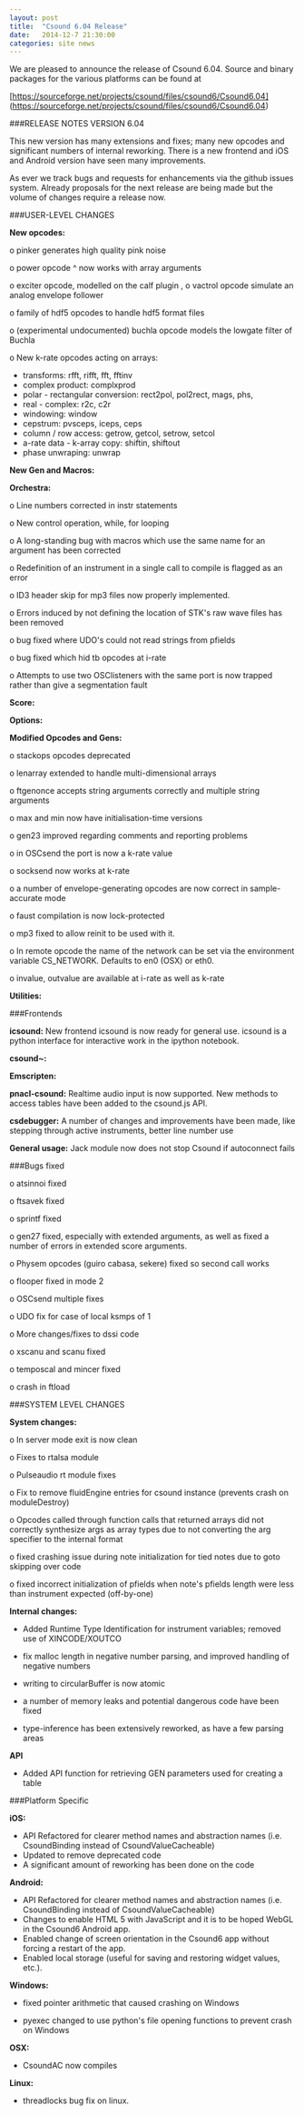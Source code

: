 ```yaml
---
layout: post
title:  "Csound 6.04 Release"
date:   2014-12-7 21:30:00
categories: site news 
---
```


We are pleased to announce the release of Csound 6.04. Source and
binary packages for the various platforms can be found at

[https://sourceforge.net/projects/csound/files/csound6/Csound6.04]
(https://sourceforge.net/projects/csound/files/csound6/Csound6.04)


###RELEASE NOTES   VERSION 6.04

This new version has many extensions and fixes; many new opcodes 
and significant numbers of internal reworking.  There is a new
frontend and iOS and Android version have seen many improvements.

As ever we track bugs and requests for enhancements via the github
issues system.  Already proposals for the next release are being
made but the volume of changes require a release now.

###USER-LEVEL CHANGES

**New opcodes:**

   o    pinker generates high quality pink noise

   o    power opcode ^ now works with array arguments

   o    exciter opcode, modelled on the calf plugin
,
   o    vactrol opcode simulate an analog envelope follower

   o    family of hdf5 opcodes to handle hdf5 format files

   o    (experimental undocumented) buchla opcode models the lowgate
        filter of Buchla

   o    New k-rate opcodes acting on arrays:

   -  transforms: rfft, rifft, fft, fftinv
   -  complex product: complxprod
   -  polar - rectangular conversion: rect2pol, pol2rect, mags, phs,
   -  real - complex: r2c, c2r
   -  windowing: window
   -  cepstrum: pvsceps, iceps, ceps
   -  column / row access: getrow, getcol, setrow, setcol
   -  a-rate data - k-array copy: shiftin, shiftout
   -  phase unwraping: unwrap

**New Gen and Macros:**

**Orchestra:**

   o    Line numbers corrected in instr statements

   o    New control operation, while, for looping

   o    A long-standing bug with macros which use the same name for an
        argument has been corrected

   o    Redefinition of an instrument in a single call to compile is
        flagged as an error

   o    ID3 header skip for mp3 files now properly implemented.

   o    Errors induced by not defining the location of STK's raw wave
        files has been removed

   o    bug fixed where UDO's could not read strings from pfields

   o    bug fixed which hid tb opcodes at i-rate

   o    Attempts to use two OSClisteners with the same port is now
        trapped rather than give a segmentation fault

**Score:**

**Options:**

**Modified Opcodes and Gens:**

   o    stackops opcodes deprecated

   o    lenarray extended to handle multi-dimensional arrays

   o    ftgenonce accepts string arguments correctly and multiple
        string arguments

   o    max and min now have initialisation-time versions

   o    gen23 improved regarding comments and reporting problems

   o    in OSCsend the port is now a k-rate value

   o    socksend now works at k-rate

   o    a number of envelope-generating opcodes are now correct in
        sample-accurate mode

   o    faust compilation is now lock-protected

   o    mp3 fixed to allow reinit to be used with it.

   o    In remote opcode the name of the network can be set via the
        environment variable CS_NETWORK.  Defaults to en0 (OSX) or
        eth0.

   o    invalue, outvalue are available at i-rate as well as k-rate

**Utilities:**

###Frontends


**icsound:**
 New frontend icsound is now ready for general use.  icsound is a
     python interface for interactive work in the ipython notebook.

**csound~:**

**Emscripten:**

**pnacl-csound:**
Realtime audio input is now supported. New methods to access
tables have been added to the csound.js API.

**csdebugger:**
 A number of changes and improvements have been made, like
     stepping through active instruments, better line number use

**General usage:**
Jack module now does not stop Csound if autoconnect fails

###Bugs fixed

   o    atsinnoi fixed

   o    ftsavek fixed

   o    sprintf fixed

   o    gen27 fixed, especially with extended arguments, as well as
        fixed a number of errors in extended score arguments.

   o    Physem opcodes (guiro cabasa, sekere) fixed so second call
        works

   o    flooper fixed in mode 2

   o    OSCsend multiple fixes

   o    UDO fix for case of local ksmps of 1

   o    More changes/fixes to dssi code

   o    xscanu and scanu fixed

   o    temposcal and mincer fixed

   o    crash in ftload

###SYSTEM LEVEL CHANGES

**System changes:**

   o    In server mode exit is now clean

   o    Fixes to rtalsa module

   o    Pulseaudio rt module fixes

   o    Fix to remove fluidEngine entries for csound instance
        (prevents crash on moduleDestroy)

   o    Opcodes called through function calls that returned arrays
        did not correctly synthesize args as array types due to not
        converting the arg specifier to the internal format

   o    fixed crashing issue during note initialization for tied
        notes due to goto skipping over code

   o    fixed incorrect initialization of pfields when note's pfields
        length were less than instrument expected (off-by-one)

**Internal changes:**

   * Added Runtime Type Identification for instrument variables;
   removed use of XINCODE/XOUTCO

   * fix malloc length in negative number parsing, and improved
     handling of negative numbers

   * writing to circularBuffer is now atomic

   * a number of memory leaks and potential dangerous code have been
     fixed

   * type-inference has been extensively reworked, as have a few
     parsing areas

**API**

   * Added API function for retrieving GEN parameters used for
     creating a table

###Platform Specific

**iOS:**

* API Refactored for clearer method names and abstraction names (i.e.
CsoundBinding instead of CsoundValueCacheable)
* Updated to remove deprecated code
* A significant amount of reworking has been done on the code

**Android:**

* API Refactored for clearer method names and abstraction names (i.e.
CsoundBinding instead of CsoundValueCacheable)
* Changes to enable HTML 5 with JavaScript and it is to be hoped WebGL
in the Csound6 Android app.
* Enabled change of screen orientation in the Csound6 app without
forcing a restart of the app.
* Enabled local storage (useful for saving and restoring widget
values, etc.).

**Windows:**

* fixed pointer arithmetic that caused crashing on Windows

*  pyexec changed to use python's file opening functions to prevent crash on
  Windows

**OSX:**

* CsoundAC now compiles

**Linux:**

* threadlocks bug fix on linux.







